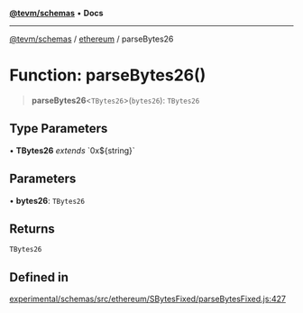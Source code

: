 [**@tevm/schemas**](../../README.md) • **Docs**

***

[@tevm/schemas](../../modules.md) / [ethereum](../README.md) / parseBytes26

# Function: parseBytes26()

> **parseBytes26**\<`TBytes26`\>(`bytes26`): `TBytes26`

## Type Parameters

• **TBytes26** *extends* \`0x$\{string\}\`

## Parameters

• **bytes26**: `TBytes26`

## Returns

`TBytes26`

## Defined in

[experimental/schemas/src/ethereum/SBytesFixed/parseBytesFixed.js:427](https://github.com/qbzzt/tevm-monorepo/blob/main/experimental/schemas/src/ethereum/SBytesFixed/parseBytesFixed.js#L427)
